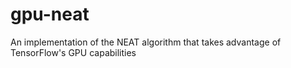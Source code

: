 # gpu-neat
An implementation of the NEAT algorithm that takes advantage of TensorFlow's GPU capabilities
